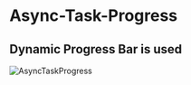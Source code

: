 # Async-Task-Progress
## Dynamic Progress Bar is used
![AsyncTaskProgress](https://user-images.githubusercontent.com/46563632/86003579-a3a5c200-ba2f-11ea-8eb9-8a43622bccdd.gif)
